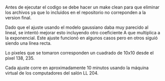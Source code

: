 Antes de ejecutar el codigo se debe hacer un make clean para que eliminar los archivos ya que lo incluidos en el repositorio no correponden a la version final.

Dado que el ajuste usando el modelo gaussiano daba muy parecido al lineal, se intentó mejorar esto incluyendo otro coeficiente A que multiplica a la exponencial.
Este ajuste funcionó en algunos casos pero en otros siguió siendo una línea recta. 

Lo pixeles que se tomaron corresponden un cuadrado de 10x10 desde el pixel 138, 235.

Cada ajuste corre en aproximadamente 10 minutos usando la máquina virtual de los computadores del salón LL 204.

